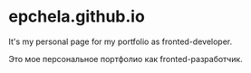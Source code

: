 # epchela.github.io

It's my personal page for my portfolio as fronted-developer.

Это мое персональное портфолио как fronted-разработчик.

